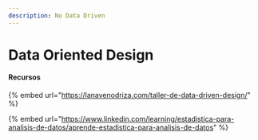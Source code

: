 ```yaml
---
description: No Data Driven
---
```


# Data Oriented Design

#### Recursos

{% embed url="https://lanavenodriza.com/taller-de-data-driven-design/" %}

{% embed url="https://www.linkedin.com/learning/estadistica-para-analisis-de-datos/aprende-estadistica-para-analisis-de-datos" %}
